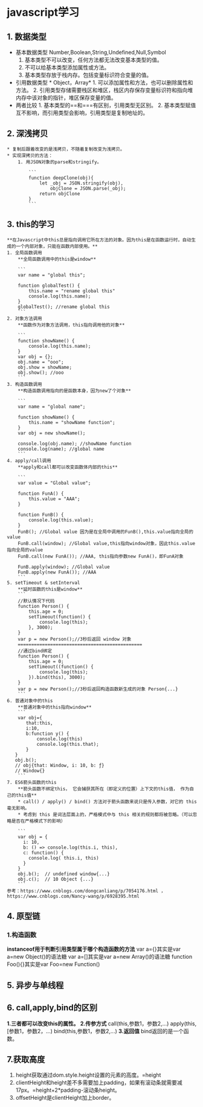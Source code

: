 # **javascript学习**
## 1. 数据类型
* 基本数据类型
Number,Boolean,String,Undefined,Null,Symbol
   1. 基本类型不可以改变，任何方法都无法改变基本类型的值。
   2. 不可以给基本类型添加属性或方法。
   3. 基本类型存放于栈内存。包括变量标识符合变量的值。
* 引用数据类型
        * Object，Array*
        1. 可以添加属性和方法，也可以删除属性和方法。
        2. 引用类型存储需要栈区和堆区，栈区内存保存变量标识符和指向堆内存中该对象的指针，堆区保存变量的值。
* 两者比较
        1. 基本类型的==和===有区别，引用类型无区别。
        2. 基本类型赋值互不影响，而引用类型会影响，引用类型是复制地址的。
## 2. 深浅拷贝
    * 复制后跟着改变的是浅拷贝，不随着复制改变为浅拷贝。
    * 实现深拷贝的方法：
        1. 用JSON对象的parse和stringify。
            
            ```
            function deepClone(obj){
                let _obj = JSON.stringify(obj),
                    objClone = JSON.parse(_obj);
                return objClone
            }    
            ```
## 3. this的学习
    **在Javascript中this总是指向调用它所在方法的对象。因为this是在函数运行时，自动生成的一个内部对象，只能在函数内部使用。**
    1. 全局函数调用
        **全局函数调用中的this是window**
        
        ```
        var name = "global this";

        function globalTest() {
            this.name = "rename global this"
            console.log(this.name);
        }
        globalTest(); //rename global this
        ```
    2. 对象方法调用
        **函数作为对象方法调用，this指向调用他的对象**
        
        ```
        function showName() {
            console.log(this.name);
        }
        var obj = {};
        obj.name = "ooo";
        obj.show = showName;
        obj.show(); //ooo
        ```
    3. 构造函数调用
        **构造函数调用指向的是函数本身，因为new了个对象**
        
        ```
        var name = "global name";
    
        function showName() {
            this.name = "showName function";
        }
        var obj = new showName();
    
        console.log(obj.name); //showName function
        console.log(name); //global name
        ```
    4. apply/call调用
        **apply和call都可以改变函数体内部的this**
        
        ```
        var value = "Global value";
    
        function FunA() {
            this.value = "AAA";
        }
    
        function FunB() {
            console.log(this.value);
        }
        FunB(); //Global value 因为是在全局中调用的FunB(),this.value指向全局的value
        FunB.call(window); //Global value,this指向window对象，因此this.value指向全局的value
        FunB.call(new FunA()); //AAA, this指向参数new FunA()，即FunA对象
    
        FunB.apply(window); //Global value
        FunB.apply(new FunA()); //AAA
        ```
    5. setTimeout & setInterval
        **延时函数的this是window**
        ```
        //默认情况下代码
        function Person() {  
            this.age = 0;  
            setTimeout(function() {
                console.log(this);
            }, 3000);
        }
        var p = new Person();//3秒后返回 window 对象
        ==============================================
        //通过bind绑定
        function Person() {  
            this.age = 0;  
            setTimeout((function() {
                console.log(this);
            }).bind(this), 3000);
        }
        var p = new Person();//3秒后返回构造函数新生成的对象 Person{...}
        ```
    6. 普通对象中的this
        **普通对象中的this指向window**
        ```
        var obj={
           that:this,
           i:10,
           b:function y() {
               console.log(this)
               console.log(this.that);
           }
       }
       obj.b();
       // obj{that: Window, i: 10, b: ƒ}
       // Window{}
        ```
    7. ES6箭头函数的this
        **箭头函数不绑定this， 它会捕获其所在（即定义的位置）上下文的this值， 作为自己的this值**
        * call() / apply() / bind() 方法对于箭头函数来说只是传入参数，对它的 this 毫无影响。
        * 考虑到 this 是词法层面上的，严格模式中与 this 相关的规则都将被忽略。（可以忽略是否在严格模式下的影响）
        
        ```
        var obj = {
          i: 10,
          b: () => console.log(this.i, this),
          c: function() {
            console.log( this.i, this)
          }
        }
        obj.b();  // undefined window{...}
        obj.c();  // 10 Object {...}
        ```
    参考：https://www.cnblogs.com/dongcanliang/p/7054176.html ， https://www.cnblogs.com/Nancy-wang/p/6928395.html
## 4. 原型链
### 1.构造函数
**instanceof用于判断引用类型属于哪个构造函数的方法**
    var a={}其实是var a=new Object()的语法糖
    var a=[]其实是var a=new Array()的语法糖
    function Foo(){}其实是var Foo=new Function()
## 5. 异步与单线程
## 6. call,apply,bind的区别
**1.三者都可以改变this的属性。**
    **2.传参方式**
        call(this,参数1，参数2,...)
        apply(this,[参数1，参数2，...)
        bind(this,参数1，参数2,...)
**3.返回值**
        bind返回的是一个函数。
## 7.获取高度
   1. height获取通过dom.style.height设置的元素的高度。=height
   2. clientHeight和height差不多需要加上padding，如果有滚动条就需要减17px。=height+2*padding-滚动条height。
   3. offsetHeight是clientHeight加上border。
